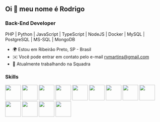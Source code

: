 ## Oi 👋 meu nome é Rodrigo

### Back-End Developer

PHP | Python | JavaScript | TypeScript | NodeJS | Docker | MySQL | PostgreSQL | MS-SQL | MongoDB

- 🌍 Estou em Ribeirão Preto, SP - Brasil
- ✉️ Você pode entrar em contato pelo e-mail [rvmartins@gmail.com](mailto:rvmartins@gmail.com)
- 🚀 Atualmente trabalhando na Squadra

### Skills

<div display="inline">
  <img width="50" height="50" src="https://cdn.jsdelivr.net/gh/devicons/devicon@latest/icons/php/php-original.svg" />
  <img width="50" height="50" src="https://cdn.jsdelivr.net/gh/devicons/devicon@latest/icons/python/python-original.svg" />
  <img width="50" height="50" src="https://cdn.jsdelivr.net/gh/devicons/devicon@latest/icons/javascript/javascript-original.svg" />
  <img width="50" height="50" src="https://cdn.jsdelivr.net/gh/devicons/devicon@latest/icons/typescript/typescript-original.svg" />
  <img width="50" height="50" src="https://cdn.jsdelivr.net/gh/devicons/devicon@latest/icons/docker/docker-plain.svg" />
  <img width="50" height="50" src="https://cdn.jsdelivr.net/gh/devicons/devicon@latest/icons/mysql/mysql-original.svg" />
  <img width="50" height="50" src="https://cdn.jsdelivr.net/gh/devicons/devicon@latest/icons/postgresql/postgresql-original.svg" />
  <img width="50" height="50" src="https://cdn.jsdelivr.net/gh/devicons/devicon@latest/icons/microsoftsqlserver/microsoftsqlserver-original.svg" />
  <img width="50" height="50" src="https://cdn.jsdelivr.net/gh/devicons/devicon@latest/icons/mongodb/mongodb-original.svg" />
  <img width="50" height="50" src="https://cdn.jsdelivr.net/gh/devicons/devicon@latest/icons/git/git-original.svg" />
  <img width="50" height="50" src="https://cdn.jsdelivr.net/gh/devicons/devicon@latest/icons/html5/html5-original.svg" />
  <img width="50" height="50" src="https://cdn.jsdelivr.net/gh/devicons/devicon@latest/icons/css3/css3-original.svg" />
  <img width="50" height="50" src="https://cdn.jsdelivr.net/gh/devicons/devicon@latest/icons/bootstrap/bootstrap-original.svg" />

          
          
</div>
